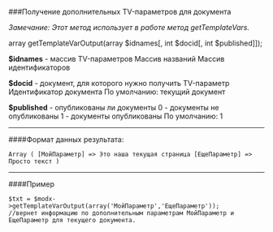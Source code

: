 ###Получение дополнительных TV-параметров для документа

*Замечание: Этот метод использует в работе метод getTemplateVars.*

array getTemplateVarOutput(array $idnames[, int $docid[, int $published]]);

**$idnames** - массив TV-параметров
Массив названий
Массив идентификаторов

**$docid** - документ, для которого нужно получить TV-параметр
Идентификатор документа
По умолчанию: текущий документ

**$published** - опубликованы ли документы
0 - документы не опубликованы
1 - документы опубликованы
По умолчанию: 1

***

####Формат данных результата:

	Array ( [МойПараметр] => Это наша текущая страница [ЕщеПараметр] => Просто текст )

***

####Пример

	$txt = $modx->getTemplateVarOutput(array('МойПараметр','ЕщеПараметр'));
	//вернет информацию по дополнительным параметрам МойПараметр и ЕщеПараметр для текущего документа.